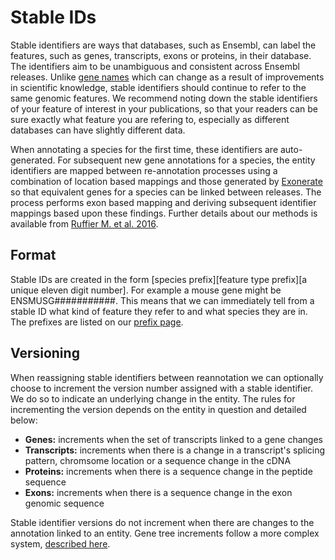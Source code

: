 # Stable IDs

Stable identifiers are ways that databases, such as Ensembl, can label the features, such as genes, transcripts, exons or proteins, in their database. The identifiers aim to be unambiguous and consistent across Ensembl releases. Unlike [gene names](ens-emily/ensembl-docs/blob/master/annotation/gene_names.md) which can change as a result of improvements in scientific knowledge, stable identifiers should continue to refer to the same genomic features. We recommend noting down the stable identifiers of your feature of interest in your publications, so that your readers can be sure exactly what feature you are refering to, especially as different databases can have slightly different data.

When annotating a species for the first time, these identifiers are auto-generated. For subsequent new gene annotations for a species, the entity identifiers are mapped between re-annotation processes using a combination of location based mappings and those generated by [Exonerate](http://www.ebi.ac.uk/about/vertebrate-genomics/software/exonerate) so that equivalent genes for a species can be linked between releases. The process performs exon based mapping and deriving subsequent identifier mappings based upon these findings. Further details about our methods is available from [Ruffier M. et al. 2016](https://www.surveymonkey.net/results/SM-RBW6HQ9X/).

## Format

Stable IDs are created in the form [species prefix][feature type prefix][a unique eleven digit number]. For example a mouse gene might be ENSMUSG###########. This means that we can immediately tell from a stable ID what kind of feature they refer to and what species they are in. The prefixes are listed on our [prefix page](stable_id_prefixes.md).

## Versioning

When reassigning stable identifiers between reannotation we can optionally choose to increment the version number assigned with a stable identifier. We do so to indicate an underlying change in the entity. The rules for incrementing the version depends on the entity in question and detailed below:

* **Genes:** increments when the set of transcripts linked to a gene changes
* **Transcripts:** increments when there is a change in a transcript's splicing pattern, chromsome location or a sequence change in the cDNA
* **Proteins:** increments when there is a sequence change in the peptide sequence
* **Exons:** increments when there is a sequence change in the exon genomic sequence

Stable identifier versions do not increment when there are changes to the annotation linked to an entity. Gene tree increments follow a more complex system, [described here](ens-emily/ensembl-docs/blob/master/compara/gene_tree_stable_id.md).

